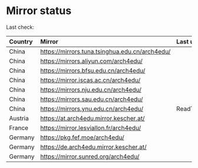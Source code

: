 <script src="./time.js"></script>
# Mirror status
Last check: <script type="text/javascript">localize(1683497790.8384137);</script>

|Country|Mirror|Last update|
|:------|:-----|:----------|
|China|https://mirrors.tuna.tsinghua.edu.cn/arch4edu/|<script type="text/javascript">localize(1683484123);</script>|
|China|https://mirrors.aliyun.com/arch4edu/|<script type="text/javascript">localize(1683484123);</script>|
|China|https://mirrors.bfsu.edu.cn/arch4edu/|<script type="text/javascript">localize(1683441250);</script>|
|China|https://mirror.iscas.ac.cn/arch4edu/|<script type="text/javascript">localize(1683484123);</script>|
|China|https://mirrors.nju.edu.cn/arch4edu/|<script type="text/javascript">localize(1683441250);</script>|
|China|https://mirrors.sau.edu.cn/arch4edu/|<script type="text/javascript">localize(1673850842);</script>|
|China|https://mirrors.ynu.edu.cn/arch4edu/|ReadTimeout|
|Austria|https://at.arch4edu.mirror.kescher.at/|<script type="text/javascript">localize(1683441250);</script>|
|France|https://mirror.lesviallon.fr/arch4edu/|<script type="text/javascript">localize(1683441250);</script>|
|Germany|https://pkg.fef.moe/arch4edu/|<script type="text/javascript">localize(1683441250);</script>|
|Germany|https://de.arch4edu.mirror.kescher.at/|<script type="text/javascript">localize(1683441250);</script>|
|Germany|https://mirror.sunred.org/arch4edu/|<script type="text/javascript">localize(1683441250);</script>|

<script src="./tablefilter/tablefilter.js"></script>
<script src="./table.js"></script>